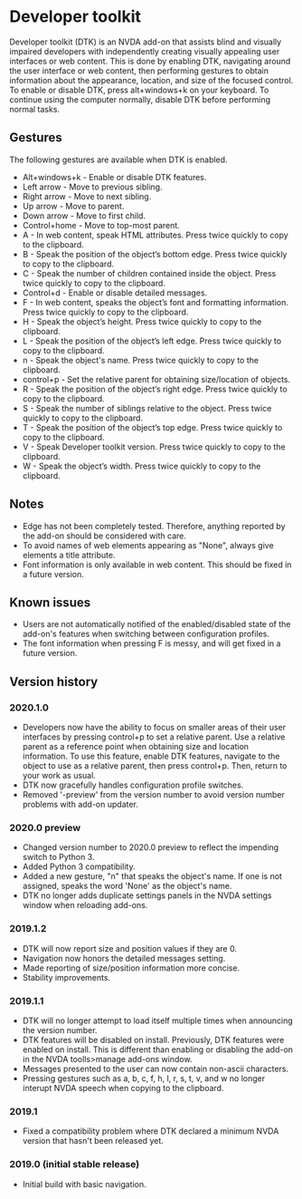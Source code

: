 # Developer toolkit
Developer toolkit (DTK) is an NVDA add-on that assists blind and visually impaired developers with independently creating visually appealing user interfaces or web content. This is done by enabling DTK, navigating around the user interface or web content, then performing gestures to obtain information about the appearance, location, and size of the focused control. To enable or disable DTK, press alt+windows+k on your keyboard. To continue using the computer normally, disable DTK before performing normal tasks.
## Gestures
The following gestures are available when DTK is enabled.

* Alt+windows+k - Enable or disable DTK features.
* Left arrow - Move to previous sibling.
* Right arrow - Move to next sibling.
* Up arrow - Move to parent.
* Down arrow - Move to first child.
* Control+home - Move to top-most parent.
* A - In web content, speak HTML attributes. Press twice quickly to copy to the clipboard.
* B - Speak the position of the object’s bottom edge. Press twice quickly to copy to the clipboard.
* C - Speak the number of children contained inside the object. Press twice quickly to copy to the clipboard.
* Control+d - Enable or disable detailed messages.
* F - In web content, speaks the object’s font and formatting information. Press twice quickly to copy to the clipboard.
* H - Speak the object’s height. Press twice quickly to copy to the clipboard.
* L - Speak the position of the object’s left edge. Press twice quickly to copy to the clipboard.
* n - Speak the object's name. Press twice quickly to copy to the clipboard.
* control+p - Set the relative parent for obtaining size/location of objects.
* R - Speak the position of the object’s right edge. Press twice quickly to copy to the clipboard.
* S - Speak the number of siblings relative to the object. Press twice quickly to copy to the clipboard.
* T - Speak the position of the object’s top edge. Press twice quickly to copy to the clipboard.
* V - Speak Developer toolkit version. Press twice quickly to copy to the clipboard.
* W - Speak the object’s width. Press twice quickly to copy to the clipboard.

## Notes

* Edge has not been completely tested. Therefore, anything reported by the add-on should be considered with care.
* To avoid names of web elements appearing as "None", always give elements a title attribute.
* Font information is only available in web content. This should be fixed in a future version.

## Known issues

* Users are not automatically notified of the enabled/disabled state of the add-on's features when switching between configuration profiles.
* The font information when pressing F is messy, and will get fixed in a future version.

## Version history
### 2020.1.0

* Developers now have the ability to focus on smaller areas of their user interfaces by pressing control+p to set a relative parent. Use a relative parent as a reference point when obtaining size and location information. To use this feature, enable DTK features, navigate to the object to use as a relative parent, then press control+p. Then, return to your work as usual.
* DTK now gracefully handles configuration profile switches.
* Removed '-preview' from the version number to avoid version number problems with add-on updater.

### 2020.0 preview

* Changed version number to 2020.0 preview to reflect the impending switch to Python 3.
* Added Python 3 compatibility.
* Added a new gesture, "n" that speaks the object's name. If one is not assigned, speaks the word 'None' as the object's name.
* DTK no longer adds duplicate settings panels in the NVDA settings window when reloading add-ons.

### 2019.1.2

* DTK will now report size and position values if they are 0.
* Navigation now honors the detailed messages setting.
* Made reporting of size/position information more concise.
* Stability improvements.

### 2019.1.1

* DTK will no longer attempt to load itself multiple times when announcing the version number.
* DTK features will be disabled on install. Previously, DTK features were enabled on install. This is different than enabling or disabling the add-on in the NVDA toolls>manage add-ons window.
* Messages presented to the user can now contain non-ascii characters.
* Pressing gestures such as a, b, c, f, h, l, r, s, t, v, and w no longer interupt NVDA speech when copying to the clipboard.

### 2019.1

* Fixed a compatibility problem where DTK declared a minimum NVDA version that hasn't been released yet.

### 2019.0 (initial stable release)

* Initial build with basic navigation.
